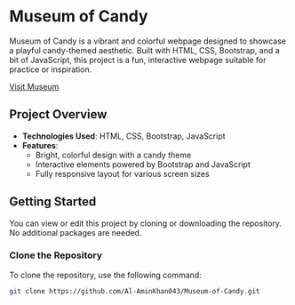 # Museum of Candy

Museum of Candy is a vibrant and colorful webpage designed to showcase a playful candy-themed aesthetic. Built with HTML, CSS, Bootstrap, and a bit of JavaScript, this project is a fun, interactive webpage suitable for practice or inspiration.

 [Visit Museum](https://al-aminkhan043.github.io/Museum-of-Candy/)

## Project Overview

- **Technologies Used**: HTML, CSS, Bootstrap, JavaScript
- **Features**:
  - Bright, colorful design with a candy theme
  - Interactive elements powered by Bootstrap and JavaScript
  - Fully responsive layout for various screen sizes

## Getting Started

You can view or edit this project by cloning or downloading the repository. No additional packages are needed.

### Clone the Repository

To clone the repository, use the following command:

```bash
git clone https://github.com/Al-AminKhan043/Museum-of-Candy.git
